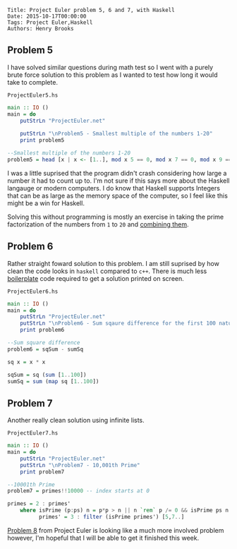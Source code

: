     Title: Project Euler problem 5, 6 and 7, with Haskell
    Date: 2015-10-17T00:00:00
    Tags: Project Euler,Haskell
    Authors: Henry Brooks

Problem 5
---

I have solved similar questions during math test so I went with a purely brute force solution to this problem as I wanted to test how long it would take to complete.

<!-- more -->

`ProjectEuler5.hs`

```haskell
main :: IO ()
main = do
    putStrLn "ProjectEuler.net"
    
    putStrLn "\nProblem5 - Smallest multiple of the numbers 1-20"
    print problem5

--Smallest multiple of the numbers 1-20
problem5 = head [x | x <- [1..], mod x 5 == 0, mod x 7 == 0, mod x 9 == 0, mod x 11 == 0, mod x 13 == 0, mod x 16 == 0, mod x 17 == 0,mod x 19 == 0]
```

I was a little suprised that the program didn't crash considering how large a number it had to count up to. I'm not sure if this says more about the Haskell langauge or modern computers. I do know that Haskell supports Integers that can be as large as the memory space of the computer, so I feel like this might be a win for Haskell.

Solving this without programming is mostly an exercise in taking the prime factorization of the numbers from `1` to `20` and [combining them](http://www.wolframalpha.com/input/?i=232792560).

Problem 6
---

Rather straight foward solution to this problem. I am still suprised by how clean the code looks in `haskell` compared to `c++`. There is much less [boilerplate](link://https.en.wikipedia/org/wiki_Boilerplate) code required to get a solution printed on screen.

`ProjectEuler6.hs`

```haskell
main :: IO ()
main = do
    putStrLn "ProjectEuler.net"    
    putStrLn "\nProblem6 - Sum sqaure difference for the first 100 natural numbers"
    print problem6

--Sum square difference
problem6 = sqSum - sumSq

sq x = x * x

sqSum = sq (sum [1..100])
sumSq = sum (map sq [1..100]) 
```

Problem 7
---

Another really clean solution using infinite lists.

`ProjectEuler7.hs`

```haskell
main :: IO ()
main = do
    putStrLn "ProjectEuler.net"    
    putStrLn "\nProblem7 - 10,001th Prime"
    print problem7

--10001th Prime
problem7 = primes!!10000 -- index starts at 0

primes = 2 : primes'
    where isPrime (p:ps) n = p*p > n || n `rem` p /= 0 && isPrime ps n
          primes' = 3 : filter (isPrime primes') [5,7..]
```

[Problem 8](https://projecteuler.net/problem=8) from Project Euler is looking like a much more involved problem however, I'm hopeful that I will be able to get it finished this week.
